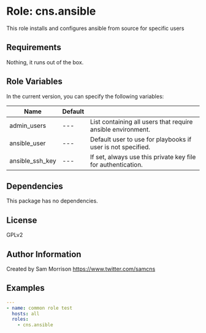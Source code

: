 Role: cns.ansible
========

This role installs and configures ansible from source for specific users

Requirements
------------

Nothing, it runs out of the box.

Role Variables
--------------

In the current version, you can specify the following variables:

| Name               | Default |                                                              |
|--------------------|---------|--------------------------------------------------------------|
| admin_users        |   ---   | List containing all users that require ansible environment.  |
| ansible_user       |   ---   | Default user to use for playbooks if user is not specified.  |
| ansible_ssh_key    |   ---   | If set, always use this private key file for authentication. |


Dependencies
------------

This package has no dependencies.

License
-------

GPLv2

Author Information
------------------

Created by Sam Morrison
https://www.twitter.com/samcns

Examples
--------

```yaml
---
- name: common role test
  hosts: all
  roles:
    - cns.ansible
```
